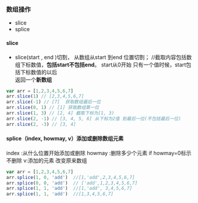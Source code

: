 ### 数组操作
- slice
- splice


#### slice
- slice(start , end )切割， 从数组从start 到end 位置切割；
//截取内容包括数组下标数值，**包括start不包括end**。 start从0开始
只有一个值时候，start包括下标数值的以后    
返回一个**新数组**
```js
var arr = [1,2,3,4,5,6,7]
arr.slice(1) // [2,3,4,5,6,7]
arr.slice(-1) // [7]  获取数组最后一位
arr.slice(0, 1) // [1] 获取数组第一位
arr.slice(1, 3) // [2, 4] 截取下标为[1, 3)
arr.slice(2, -1) // [3, 4, 5, 6] 从下标为2值 到最后一位(不包括最后一位)
arr.slice(2, -3) // [3, 4] 
```

#### splice（index, howmay, v）添加或删除数组元素
  index :从什么位置开始添加或删除
  howmay :删除多少个元素  if howmay=0标示不删除
  v:添加的元素
  改变原来数组
  
```js
var arr = [1,2,3,4,5,6,7]
arr.splice(1, 0, 'add')  //[1,'add',2,3,4,5,6,7]
arr.splice(0, 0, 'add')  // ['add',1,2,3,4,5,6,7]
arr.splice(1, 1, 'add')  //[1,'add', 3,4,5,6,7]
arr.splice(1, 1, 'add')  //[1,3,4,5,6,7]
```